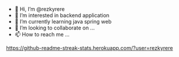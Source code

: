 - 👋 Hi, I’m @rezkyrere
- 👀 I’m interested in backend application
- 🌱 I’m currently learning java spring web
- 💞️ I’m looking to collaborate on ...
- 📫 How to reach me ...

<!---
rezkyrere/rezkyrere is a ✨ special ✨ repository because its `README.md` (this file) appears on your GitHub profile.
You can click the Preview link to take a look at your changes.
--->

https://github-readme-streak-stats.herokuapp.com/?user=rezkyrere

